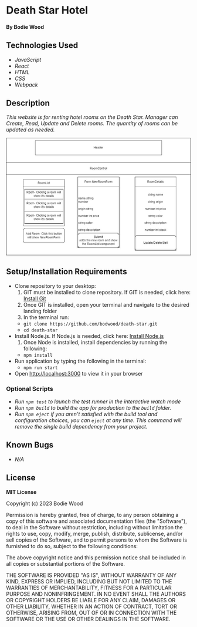 # Death Star Hotel

#### By Bodie Wood

## Technologies Used

* _JavaScript_
* _React_
* _HTML_
* _CSS_
* _Webpack_

## Description
_This website is for renting hotel rooms on the Death Star. Manager can Create, Read, Update and Delete rooms. The quantity of rooms can be updated as needed._

![Diagram of Death Star Hotel component tree](./src/images/ComponentTree.jpg)

## Setup/Installation Requirements

* Clone repository to your desktop:
  1. GIT must be installed to clone repository. If GIT is needed, click here: [Install Git](https://docs.github.com/en/get-started/quickstart/set-up-git)
  2. Once GIT is installed, open your terminal and navigate to the desired landing folder
  3. In the terminal run:
    - ```git clone https://github.com/bodwood/death-star.git ```
    - ```cd death-star```
* Install Node.js. If Node.js is needed, click here: [Install Node.js](https://nodejs.org/en/)
  1. Once Node is installed, install dependencies by running the following:
    - ```npm install```
* Run application by typing the following in the terminal:
   - ```npm run start```
* Open [http://localhost:3000](http://localhost:3000) to view it in your browser

### Optional Scripts
* _Run ```npm test``` to launch the test runner in the interactive watch mode_
* _Run ```npm build``` to build the app for production to the `build` folder._
* _Run ```npm eject``` if you aren't satisfied with the build tool and configuration choices, you can `eject` at any time. This command will remove the single build dependency from your project._


## Known Bugs
* _N/A_

## License

**MIT License**

Copyright (c) 2023 Bodie Wood

Permission is hereby granted, free of charge, to any person obtaining a copy of this software and associated documentation files (the "Software"), to deal in the Software without restriction, including without limitation the rights to use, copy, modify, merge, publish, distribute, sublicense, and/or sell copies of the Software, and to permit persons to whom the Software is furnished to do so, subject to the following conditions:

The above copyright notice and this permission notice shall be included in all copies or substantial portions of the Software.

THE SOFTWARE IS PROVIDED "AS IS", WITHOUT WARRANTY OF ANY KIND, EXPRESS OR IMPLIED, INCLUDING BUT NOT LIMITED TO THE WARRANTIES OF MERCHANTABILITY, FITNESS FOR A PARTICULAR PURPOSE AND NONINFRINGEMENT. IN NO EVENT SHALL THE AUTHORS OR COPYRIGHT HOLDERS BE LIABLE FOR ANY CLAIM, DAMAGES OR OTHER LIABILITY, WHETHER IN AN ACTION OF CONTRACT, TORT OR OTHERWISE, ARISING FROM, OUT OF OR IN CONNECTION WITH THE SOFTWARE OR THE USE OR OTHER DEALINGS IN THE SOFTWARE.
